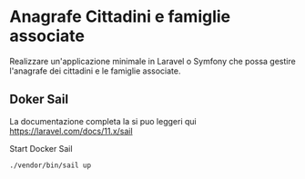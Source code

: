 # Anagrafe Cittadini e famiglie associate

Realizzare un'applicazione minimale in Laravel o Symfony che possa gestire l'anagrafe dei
cittadini e le famiglie associate.

## Doker Sail
La documentazione completa la si puo leggeri qui https://laravel.com/docs/11.x/sail

Start Docker Sail
```bash
./vendor/bin/sail up
```
